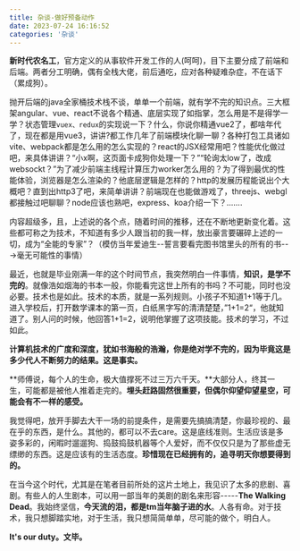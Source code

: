 ```yaml
---
title: 杂谈-做好预备动作
date: 2023-07-24 16:16:52
categories: '杂谈'
---
```

<!-- <img src="/img/rrick.jpg" alt="图片描述" width="500" height="300"> -->

**新时代农名工**，官方定义的从事软件开发工作的人(呵呵)，目下主要分成了前端和后端。两者分工明确，偶有全栈大佬，前后通吃，应对各种疑难杂症，不在话下（累成狗）。

抛开后端的java全家桶技术栈不谈，单单一个前端，就有学不完的知识点。三大框架angular、vue、react不说各个精通、底层实现了如指掌，怎么用是不是得学一学？状态管理`vuex、redux`的实现说一下？什么，你说你精通vue2了，都啥年代了，现在都是用vue3，讲讲?都工作几年了前端模块化聊一聊？各种打包工具诸如vite、webpack都是怎么用的怎么实现的？react的JSX经常用吧？性能优化做过吧，来具体讲讲？“小x啊，这页面卡成狗你处理一下？”“轮询太low了，改成websockt？”为了减少前端主线程计算压力worker怎么用的？为了得到最优的性能体验，浏览器是怎么渲染的？他底层逻辑是怎样的？http的发展历程能说出个大概吧？直到出http3了吧，来简单讲讲？前端现在也能做游戏了，threejs、webgl都接触过吧聊聊？node应该也熟吧，express、koa介绍一下？.......

内容超级多，且，上述说的各个点，随着时间的推移，还在不断地更新变化着。这些都可称之为技术，不知道有多少人跟当初的我一样，放出豪言要碾碎上述的一切，成为“全能的专家”？（模仿当年爱迪生--誓言要看完图书馆里头的所有的书--->毫无可能性的事情）

最近，也就是毕业刚满一年的这个时间节点，我突然明白一件事情，**知识，是学不完的**。就像浩如烟海的书本一般，你能看完这世上所有的书吗？不可能，同时也没必要。技术也是如此。技术的本质，就是一系列规则。小孩子不知道1+1等于几。进入学校后，打开数学课本的第一页，白纸黑字写的清清楚楚，”1+1=2“，他就知道了。别人问的时候，他回答1+1=2，说明他掌握了这项技能。技术的学习，不过如此。

**计算机技术的广度和深度，犹如书海般的浩瀚，你是绝对学不完的，因为毕竟这是多少代人不断努力的结果。这是事实。**

**师傅说，每个人的生命，极大值撑死不过三万六千天。**大部分人，终其一生，可能都是被他人推着走完的。**埋头赶路固然很重要，但偶尔仰望仰望星空，可能会有不一样的感受。**

我觉得吧，放开手脚去大干一场的前提条件，是需要先搞搞清楚，你最珍视的、最在乎的东西，是什么。其他的，都可以不去care。这是底线准则。生活应该是多姿多彩的，闲暇时遛遛狗、捣鼓捣鼓机器等个人爱好，而不仅仅只是为了那些虚无缥缈的东西。这是应该有的生活态度。**珍惜现在已经拥有的，追寻明天你想要得到的。**

在当今这个时代，尤其是在笔者目前所处的这片土地上，我见识了太多的悲剧、喜剧。有些人的人生剧本，可以用一部当年的美剧的剧名来形容-----**The Walking Dead**。我始终坚信，**今天流的泪，都是tm当年脑子进的水**。人各有命。对于技术，我只想脚踏实地，对于生活，我只想简简单单，尽可能的做个，明白人。

**It's our duty。文毕。**